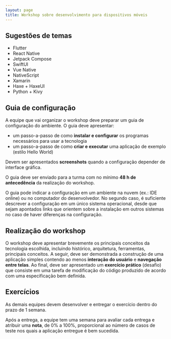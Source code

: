 ```yaml
---
layout: page
title: Workshop sobre desenvolvimento para dispositivos móveis
---
```


## Sugestões de temas

- Flutter
- React Native
- Jetpack Compose
- SwiftUI
- Vue Native
- NativeScript
- Xamarin
- Haxe + HaxeUI
- Python + Kivy
## Guia de configuração

A equipe que vai organizar o workshop deve preparar um guia de configuração do ambiente. O guia deve apresentar:

- um passo-a-passo de como **instalar e configurar** os programas necessários para usar a tecnologia
- um passo-a-passo de como **criar e executar** uma aplicação de exemplo (estilo Hello World)

Devem ser apresentados **screenshots** quando a configuração depender de interface gráfica.

O guia deve ser enviado para a turma com no mínimo **48 h de antecedência** da realização do workshop.

O guia pode indicar a configuração em um ambiente na nuvem (ex.: IDE online) ou no computador do desenvolvedor. No segundo caso, é suficiente descrever a configuração em um único sistema operacional, desde que sejam apontados links que orientem sobre a instalação em outros sistemas no caso de haver diferenças na configuração.

## Realização do workshop

O workshop deve apresentar brevemente os principais conceitos da tecnologia escolhida, incluindo histórico, arquitetura, ferramentas, principais conceitos. A seguir, deve ser demonstrada a construção de uma aplicação simples contendo ao menos **interação do usuário** e **navegação entre telas**. Ao final, deve ser apresentado um **exercício prático** (desafio) que consiste em uma tarefa de modificação do código produzido de acordo com uma especificação bem definida.

## Exercícios

As demais equipes devem desenvolver e entregar o exercício dentro do prazo de 1 semana.

Após a entrega, a equipe tem uma semana para avaliar cada entrega e atribuir uma **nota**, de 0% a 100%, proporcional ao número de casos de teste nos quais a aplicação entregue é bem sucedida.
